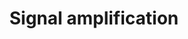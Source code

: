 ---
annotations:
- type: Cell Type Ontology
  value: platelet
- type: Pathway Ontology
  value: platelet aggregation pathway
- type: Pathway Ontology
  value: G protein mediated signaling pathway
authors:
- MaintBot
- Khanspers
- ReactomeTeam
- Anwesha
description: In the initial response to injury, platelets adhere to damaged blood
  vessels, responding to the exposure of collagen from the vascular epithelium. Once
  adhered they degranulate, releasing stored secondary agents such as ADP and ATP,
  and synthesized thromboxane A2. These amplify the response, activating and recruiting
  further platelets to the area and promoting platelet aggregation. Adenosine nucleotides
  secreted following platelet activation signal through P2 purinergic receptors on
  the platelet membrane. ADP activates P2Y1 and P2Y12 while ATP activates the ionotropic
  P2X1 receptor (Kunapuli et al. 2003). Activation of these receptors initiates a
  complex signaling cascade that ultimately results in platelet activation and thrombus
  formation (Kahner et al. 2006). ADP stimulation of P2Y1 and P2Y12 involves signaling
  via both the alpha and gamma:beta components of the heterotrimeric G-protein (Hirsch
  et al. 2001, 2006).  View original pathway at [http://www.reactome.org/PathwayBrowser/#DIAGRAM=392518
  Reactome].
last-edited: 2021-01-25
organisms:
- Homo sapiens
redirect_from:
- /index.php/Pathway:WP1908
- /instance/WP1908
schema-jsonld:
- '@context': https://schema.org/
  '@id': https://wikipathways.github.io/pathways/WP1908.html
  '@type': Dataset
  creator:
    '@type': Organization
    name: WikiPathways
  description: In the initial response to injury, platelets adhere to damaged blood
    vessels, responding to the exposure of collagen from the vascular epithelium.
    Once adhered they degranulate, releasing stored secondary agents such as ADP and
    ATP, and synthesized thromboxane A2. These amplify the response, activating and
    recruiting further platelets to the area and promoting platelet aggregation. Adenosine
    nucleotides secreted following platelet activation signal through P2 purinergic
    receptors on the platelet membrane. ADP activates P2Y1 and P2Y12 while ATP activates
    the ionotropic P2X1 receptor (Kunapuli et al. 2003). Activation of these receptors
    initiates a complex signaling cascade that ultimately results in platelet activation
    and thrombus formation (Kahner et al. 2006). ADP stimulation of P2Y1 and P2Y12
    involves signaling via both the alpha and gamma:beta components of the heterotrimeric
    G-protein (Hirsch et al. 2001, 2006).  View original pathway at [http://www.reactome.org/PathwayBrowser/#DIAGRAM=392518
    Reactome].
  keywords:
  - 'GNAI3 '
  - 'P2RY1 '
  - 'GNAQ '
  - G-protein Gq/11
  - TBXA2R-alpha,TBXA2R-beta:AAMP
  - 'GNGT2 '
  - receptor:Thromboxane A2:G-protein G13 (inactive)
  - p-Y419-SRC
  - 'GNG13 '
  - 'GNG12 '
  - 'GNG3 '
  - 'GNA13 '
  - 'TBXA2R-beta '
  - 'GNB2 '
  - P2RY12:P2RY12
  - receptor:Thromboxane A2:G-protein Gq (inactive)
  - 'GNB1 '
  - TBXA2R:TXA2
  - Gq (active)
  - AAMP
  - 'AAMP '
  - TBXA2R
  - P2RY12:ADP
  - P2RY1:ADP
  - Gi (active)
  - GDP
  - TP
  - MAPK14
  - (inactive)
  - Heterotrimeric
  - TBXA2R-alpha,TBXA2R-beta
  - 'GNG5 '
  - 'GNAI2 '
  - 'GNA11 '
  - 'GNA15 '
  - ADP:P2RY12:G-protein
  - G-protein G13
  - 'GNGT1 '
  - 'GNA14 '
  - receptor:Thromboxane A2:G-protein G13 (active)
  - 'GNG4 '
  - 'TBXA2R '
  - GTP
  - TXA2
  - 'TBXA2R-alpha '
  - 'GNG7 '
  - 'GDP '
  - 'GTP '
  - ATP
  - Gq/11 (inactive)
  - '(q/11): GTP'
  - 'GNB3 '
  - 'GNG11 '
  - PLA2G4A
  - p-T180,Y182-MAPK14
  - receptor:Thromboxane A2:G-protein Gq (active)
  - ADP
  - complex
  - 'P2RY12 '
  - P2RY12
  - G-protein alpha
  - G-protein Gi
  - 'GNAT3 '
  - p-S505,S727-PLA2G4A
  - 'TXA2 '
  - 'GNG8 '
  - 'G alpha (i): GTP'
  - 'ADP '
  - Gi (inactive)
  - P2RY1
  - ADP:P2RY1:G-protein
  - 'GNB4 '
  - 'GNG10 '
  - SRC-1
  - (13):GTP
  - G-protein beta-gamma
  - 'GNB5 '
  - antagonists
  - 'GNG2 '
  - 'clopidogrel '
  - 'GNAI1 '
  license: CC0
  name: Signal amplification
seo: CreativeWork
title: Signal amplification
wpid: WP1908
---